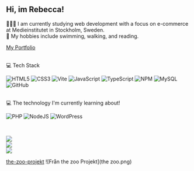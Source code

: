 ## Hi, im Rebecca!

👩🏻‍🎓 I am currently studying web development with a focus on e-commerce at Medieinstitutet in Stockholm, Sweden.<br/>
🧩 My hobbies include swimming, walking, and reading.<br/>

[My Portfolio](https://zoromino.github.io/Portfolio/)

<br/>
💻 Tech Stack<br/>

![HTML5](https://img.shields.io/badge/html5-%23E34F26.svg?style=for-the-badge&logo=html5&logoColor=white)
![CSS3](https://img.shields.io/badge/css3-%231572B6.svg?style=for-the-badge&logo=css3&logoColor=white) 
![Vite](https://img.shields.io/badge/vite-%23646CFF.svg?style=for-the-badge&logo=vite&logoColor=white) 
![JavaScript](https://img.shields.io/badge/javascript-%23323330.svg?style=for-the-badge&logo=javascript&logoColor=%23F7DF1E) 
![TypeScript](https://img.shields.io/badge/typescript-%23007ACC.svg?style=for-the-badge&logo=typescript&logoColor=white) 
![NPM](https://img.shields.io/badge/NPM-%23CB3837.svg?style=for-the-badge&logo=npm&logoColor=white)
![MySQL](https://img.shields.io/badge/mysql-4479A1.svg?style=for-the-badge&logo=mysql&logoColor=white) 
![GitHub](https://img.shields.io/badge/github-%23121011.svg?style=for-the-badge&logo=github&logoColor=white)

<br/>
💻 The technology I'm currently learning about!<br/>

![PHP](https://img.shields.io/badge/php-%23777BB4.svg?style=for-the-badge&logo=php&logoColor=white)
![NodeJS](https://img.shields.io/badge/node.js-6DA55F?style=for-the-badge&logo=node.js&logoColor=white) 
![WordPress](https://img.shields.io/badge/WordPress-%23117AC9.svg?style=for-the-badge&logo=WordPress&logoColor=white)

<br/>

![](https://github-readme-stats.vercel.app/api?username=zoromino&theme=gotham&hide_border=false&include_all_commits=false&count_private=false)<br/>
![](https://nirzak-streak-stats.vercel.app/?user=zoromino&theme=gotham&hide_border=false)<br/>
![](https://github-readme-stats.vercel.app/api/top-langs/?username=zoromino&theme=gotham&hide_border=false&include_all_commits=false&count_private=false&layout=compact)

[the-zoo-projekt](https://github.com/Zoromino/the-zoo-Zoromino-main)
![Från the zoo Projekt](the zoo.png)

